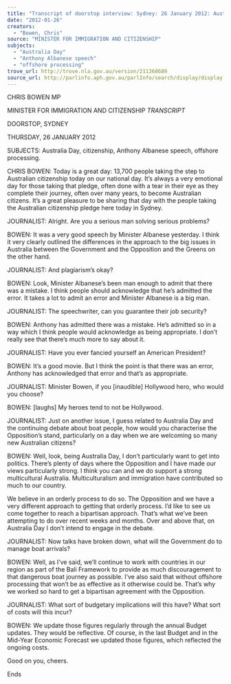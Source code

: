 ```yaml
---
title: "Transcript of doorstop interview: Sydney: 26 January 2012: Australia Day; Anthony Albanese speech; offshore processing"
date: "2012-01-26"
creators:
  - "Bowen, Chris"
source: "MINISTER FOR IMMIGRATION AND CITIZENSHIP"
subjects:
  - "Australia Day"
  - "Anthony Albanese speech"
  - "offshore processing"
trove_url: http://trove.nla.gov.au/version/211368689
source_url: http://parlinfo.aph.gov.au/parlInfo/search/display/display.w3p;query=Id%3A%22media/pressrel/1373507%22
---
```


 CHRIS BOWEN MP 

 MINISTER FOR IMMIGRATION AND CITIZENSHIP  *TRANSCRIPT* 

 

 DOORSTOP, SYDNEY  

 THURSDAY, 26 JANUARY 2012 

 SUBJECTS: Australia Day, citizenship, Anthony Albanese speech, offshore  processing.   

 CHRIS BOWEN: Today is a great day: 13,700 people taking the step to Australian  citizenship today on our national day. It’s always a very emotional day for those  taking that pledge, often done with a tear in their eye as they complete their  journey, often over many years, to become Australian citizens. It’s a great pleasure  to be sharing that day with the people taking the Australian citizenship pledge here  today in Sydney.  

 JOURNALIST: Alright. Are you a serious man solving serious problems?  

 BOWEN: It was a very good speech by Minister Albanese yesterday. I think it very  clearly outlined the differences in the approach to the big issues in Australia between  the Government and the Opposition and the Greens on the other hand.  

 JOURNALIST: And plagiarism’s okay?  

 BOWEN: Look, Minister Albanese’s been man enough to admit that there was a  mistake. I think people should acknowledge that he’s admitted the error. It takes a  lot to admit an error and Minister Albanese is a big man.  

 JOURNALIST: The speechwriter, can you guarantee their job security?  

 BOWEN: Anthony has admitted there was a mistake. He’s admitted so in a way  which I think people would acknowledge as being appropriate. I don’t really see that  there’s much more to say about it.  

 JOURNALIST: Have you ever fancied yourself an American President?  

 BOWEN: It’s a good movie. But I think the point is that there was an error, Anthony  has acknowledged that error and that’s as appropriate.  

 JOURNALIST: Minister Bowen, if you [inaudible] Hollywood hero, who would you  choose?  

 BOWEN: [laughs] My heroes tend to not be Hollywood.  

 JOURNALIST: Just on another issue, I guess related to Australia Day and the  continuing debate about boat people, how would you characterise the Opposition’s  stand, particularly on a day when we are welcoming so many new Australian  citizens?  

 BOWEN: Well, look, being Australia Day, I don’t particularly want to get into  politics. There’s plenty of days where the Opposition and I have made our views  particularly strong. I think you can and we do support a strong multicultural  Australia. Multiculturalism and immigration have contributed so much to our country.  

 We believe in an orderly process to do so. The Opposition and we have a very  different approach to getting that orderly process. I’d like to see us come together to  reach a bipartisan approach. That’s what we’ve been attempting to do over recent  weeks and months. Over and above that, on Australia Day I don’t intend to engage  in the debate.  

 JOURNALIST: Now talks have broken down, what will the Government do to  manage boat arrivals?  

 BOWEN: Well, as I’ve said, we’ll continue to work with countries in our region as  part of the Bali Framework to provide as much discouragement to that dangerous  boat journey as possible. I’ve also said that without offshore processing that won’t  be as effective as it otherwise could be. That’s why we worked so hard to get a  bipartisan agreement with the Opposition.  

 JOURNALIST: What sort of budgetary implications will this have? What sort of  costs will this incur?  

 BOWEN: We update those figures regularly through the annual Budget updates.  They would be reflective. Of course, in the last Budget and in the Mid-Year Economic  Forecast we updated those figures, which reflected the ongoing costs.  

 Good on you, cheers.  

 Ends  

 

